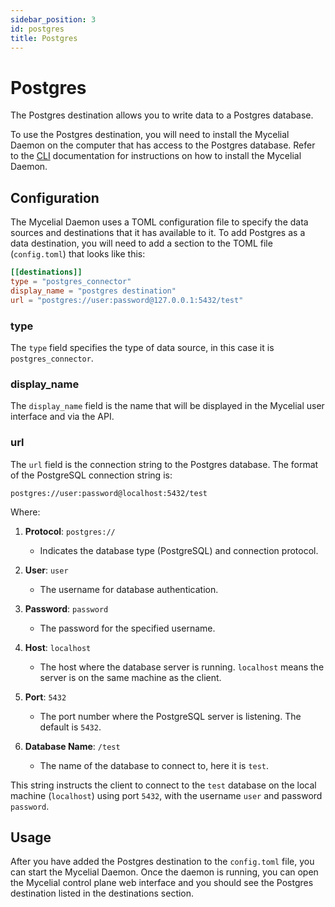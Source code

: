 ```yaml
---
sidebar_position: 3
id: postgres
title: Postgres
---
```


# Postgres

The Postgres destination allows you to write data to a Postgres database. 

To use the Postgres destination, you will need to install the Mycelial Daemon on
the computer that has access to the Postgres database. Refer to the
[CLI](../getting-started/CLI.md) documentation for instructions on how to
install the Mycelial Daemon.

## Configuration

The Mycelial Daemon uses a TOML configuration file to specify the data sources
and destinations that it has available to it. To add Postgres as a data destination,
you will need to add a section to the TOML file (`config.toml`) that looks like
this:

```toml
[[destinations]]
type = "postgres_connector"
display_name = "postgres destination"
url = "postgres://user:password@127.0.0.1:5432/test"
```

### type

The `type` field specifies the type of data source, in this case it is
`postgres_connector`.

### display_name

The `display_name` field is the name that will be displayed in the Mycelial user
interface and via the API.

### url

The `url` field is the connection string to the Postgres database.  The format
of the PostgreSQL connection string is:

`postgres://user:password@localhost:5432/test`

Where:

1. **Protocol**: `postgres://`
   - Indicates the database type (PostgreSQL) and connection protocol.

2. **User**: `user`
   - The username for database authentication.

3. **Password**: `password`
   - The password for the specified username.

4. **Host**: `localhost`
   - The host where the database server is running. `localhost` means the server is on the same machine as the client.

5. **Port**: `5432`
   - The port number where the PostgreSQL server is listening. The default is `5432`.

6. **Database Name**: `/test`
   - The name of the database to connect to, here it is `test`.

This string instructs the client to connect to the `test` database on the local machine (`localhost`) using port `5432`, with the username `user` and password `password`.

## Usage

After you have added the Postgres destination to the `config.toml` file, you can
start the Mycelial Daemon. Once the daemon is running, you can open the Mycelial
control plane web interface and you should see the Postgres destination listed in
the destinations section.